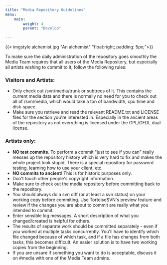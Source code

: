```yaml
---
title: "Media Repository Guidelines"
menu:
    main:
        weight: 4
        parent: "Develop"

---
```

{{< imgstyle alchemist.jpg "An alchemist" "float:right; padding: 5px;">}}

To make sure the daily administration of the repository goes smoothly the Media Team requires that all users of the
Media Repository, but especially all artists wishing to commit to it, follow the following rules:

### Visitors and Artists:

* Only check out /svn/media/trunk or subtrees of it.
  This contains the current media data and there is normally no need for you to check out all of /svn/media, which would
  take a ton of bandwidth, cpu time and disk-space.
* Make sure you retrieve and read the relevant README.txt and LICENSE files for the section you're interested in.
  Especially in the ancient areas of the repository as not everything is licensed under the GPL/GFDL dual license.

### Artists only:

* **NO test commits**. To perform a commit "just to see if you can" really messes up the repository history which is
  very hard to fix and makes the whole project look stupid.
  There is a special repository for password testing, learning how to use your client, etc.
* **NO commits to ancient**! This is for historic purposes only.
* Don't touch other people's copyright information.
* Make sure to check out the media repository before committing back to the repository.
* You should always do a svn diff (or at least a svn status) on your working copy before commiting. Use TortoiseSVN's
  preview feature and review if the changes you are about to commit are really what you intended to commit.
* Enter sensible log messages. A short description of what you changed/created is helpful for others.
* The results of separate work should be committed separately - even if you worked at multiple tasks concurrently.
  You'll have to identify which file changed because of which task, and if a file has changes from both tasks, this
  becomes difficult. An easier solution is to have two working copies from the beginning.
* If you are unsure if something you want to do is acceptable, discuss it on #media with one of the Media Team admins.